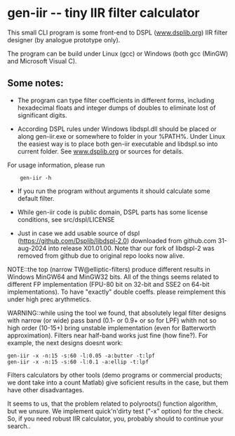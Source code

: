 # gen-iir -- tiny IIR filter calculator

This small CLI program is some front-end to DSPL (www.dsplib.org)
IIR filter designer (by analogue prototype only).

The program can be build under Linux (gcc) or Windows (both gcc (MinGW)
and Microsoft Visual C).

## Some notes:

* The program can type filter coefficients in different forms,
including hexadecimal floats and integer dumps of doubles to
eliminate lost of significant digits.

* According DSPL rules under Windows libdspl.dll should be
placed or along gen-iir.exe or somewhere to folder in your %PATH%.
Under Linux the easiest way is to place both gen-iir executable and
libdspl.so into current folder. See www.dsplib.org or sources for
details.

For usage information, please run

```
	gen-iir -h
```

* If you run the program without arguments it should calculate
some default filter.

* While gen-iir code is public domain, DSPL parts has some license
conditions, see src/dspl/LICENSE

* Just in case we add usable source of dspl (https://github.com/Dsplib/libdspl-2.0)
downloaded from github.com 31-aug-2024 into release X01.01.00. Note
thar our fork of libdspl-2 was removed from github due to original repo
looks now alive.

NOTE::the top (narrow TW@elliptic-filters) produce different results
in Windows MinGW64 and MinGW32 bits. All of the things seems related
to different FP implementation (FPU-80 bit on 32-bit and SSE2 on 64-bit
implementations). To have "exactly" double coeffs. please reimplement
this under high prec arythmetics.

WARNING::while using the tool we found, that absolutely legal
filter designs with narrow (or wide) pass band (0.1- or 0.9+ or so
for LPF) whith not so high order (10-15+) bring unstable
implementation (even for Batterworth approximation). Filters near
half-band works just fine (how fine?). For example, the next designs
doesnt work:

```
gen-iir -x -n:15 -s:60 -l:0.05 -a:butter -t:lpf
gen-iir -x -n:15 -s:60 -l:0.1 -a:ellip -t:lpf
```

Filters calculators by other tools (demo programs or commercial
products; we dont take into a count Matlab) give soficient results
in the case, but them have other disadvantages.

It seems to us, that the problem related to polyroots() function
algorithm, but we unsure. We implement quick'n'dirty test
("-x" option) for the check. So, if you need robust IIR calculator,
you, probably should to continue your search..

